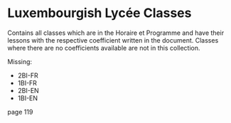 # Luxembourgish Lycée Classes
Contains all classes which are in the Horaire et Programme and have their lessons with the respective coefficient written in the document.
Classes where there are no coefficients available are not in this collection.

Missing:
- 2BI-FR
- 1BI-FR
- 2BI-EN
- 1BI-EN


page 119
